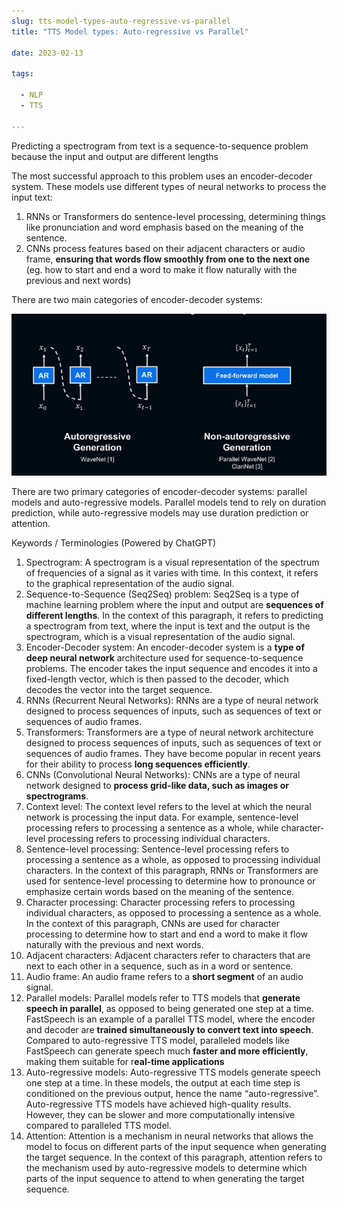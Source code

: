```yaml
--- 
slug: tts-model-types-auto-regressive-vs-parallel
title: "TTS Model types: Auto-regressive vs Parallel"

date: 2023-02-13

tags: 

  - NLP
  - TTS

--- 
```




Predicting a spectrogram from text is a sequence-to-sequence problem because the input and output are different lengths

The most successful approach to this problem uses an encoder-decoder system. These models use different types of neural networks to process the input text:

1.  RNNs or Transformers do sentence-level processing, determining things like pronunciation and word emphasis based on the meaning of the sentence.
2. CNNs process features based on their adjacent characters or audio frame, **ensuring that words flow smoothly from one to the next one** (eg. how to start and end a word to make it flow naturally with the previous and next words)

There are two main categories of encoder-decoder systems: 

![Untitled](images/Untitled.png)

There are two primary categories of encoder-decoder systems: parallel models and auto-regressive models. Parallel models tend to rely on duration prediction, while auto-regressive models may use duration prediction or attention.

Keywords / Terminologies (Powered by ChatGPT)

1. Spectrogram: A spectrogram is a visual representation of the spectrum of frequencies of a signal as it varies with time. In this context, it refers to the graphical representation of the audio signal.
2. Sequence-to-Sequence (Seq2Seq) problem: Seq2Seq is a type of machine learning problem where the input and output are **sequences of different lengths**. In the context of this paragraph, it refers to predicting a spectrogram from text, where the input is text and the output is the spectrogram, which is a visual representation of the audio signal.
3. Encoder-Decoder system: An encoder-decoder system is a **type of deep neural network** architecture used for sequence-to-sequence problems. The encoder takes the input sequence and encodes it into a fixed-length vector, which is then passed to the decoder, which decodes the vector into the target sequence.
4. RNNs (Recurrent Neural Networks): RNNs are a type of neural network designed to process sequences of inputs, such as sequences of text or sequences of audio frames.
5. Transformers: Transformers are a type of neural network architecture designed to process sequences of inputs, such as sequences of text or sequences of audio frames. They have become popular in recent years for their ability to process **long sequences efficiently**.
6. CNNs (Convolutional Neural Networks): CNNs are a type of neural network designed to **process grid-like data, such as images or spectrograms**.
7. Context level: The context level refers to the level at which the neural network is processing the input data. For example, sentence-level processing refers to processing a sentence as a whole, while character-level processing refers to processing individual characters.
8. Sentence-level processing: Sentence-level processing refers to processing a sentence as a whole, as opposed to processing individual characters. In the context of this paragraph, RNNs or Transformers are used for sentence-level processing to determine how to pronounce or emphasize certain words based on the meaning of the sentence.
9. Character processing: Character processing refers to processing individual characters, as opposed to processing a sentence as a whole. In the context of this paragraph, CNNs are used for character processing to determine how to start and end a word to make it flow naturally with the previous and next words.
10. Adjacent characters: Adjacent characters refer to characters that are next to each other in a sequence, such as in a word or sentence.
11. Audio frame: An audio frame refers to a **short segment** of an audio signal.
12. Parallel models: Parallel models refer to TTS models that **generate speech in parallel**, as opposed to being generated one step at a time. FastSpeech is an example of a parallel TTS model, where the encoder and decoder are **trained simultaneously to convert text into speech**. Compared to auto-regressive TTS model, paralleled models like FastSpeech can generate speech much **faster and more efficiently**, making them suitable for r**eal-time applications**
13. Auto-regressive models: Auto-regressive TTS models generate speech one step at a time. In these models, the output at each time step is conditioned on the previous output, hence the name “auto-regressive”.  Auto-regressive TTS models have achieved high-quality results. However, they can be slower and more computationally intensive compared to paralleled TTS model.
14. Attention: Attention is a mechanism in neural networks that allows the model to focus on different parts of the input sequence when generating the target sequence. In the context of this paragraph, attention refers to the mechanism used by auto-regressive models to determine which parts of the input sequence to attend to when generating the target sequence.